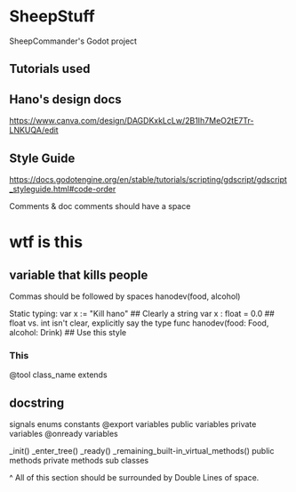 # SheepStuff
SheepCommander's Godot project

## Tutorials used


## Hano's design docs
https://www.canva.com/design/DAGDKxkLcLw/2B1Ih7MeO2tE7Tr-LNKUQA/edit


## Style Guide
https://docs.godotengine.org/en/stable/tutorials/scripting/gdscript/gdscript_styleguide.html#code-order

Comments & doc comments should have a space
# wtf is this
## variable that kills people

Commas should be followed by spaces
hanodev(food, alcohol)

Static typing:
	var x := "Kill hano" ## Clearly a string
	var x : float = 0.0 ## float vs. int isn't clear, explicitly say the type
	func hanodev(food: Food, alcohol: Drink) ## Use this style

### This
@tool
class_name
extends
## docstring

signals
enums
constants
@export variables
public variables
private variables
@onready variables

_init()
_enter_tree()
_ready()
_remaining_built-in_virtual_methods()
public methods
private methods
sub classes

^ All of this section should be surrounded by Double Lines of space.
